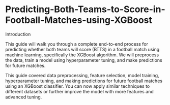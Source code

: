 # Predicting-Both-Teams-to-Score-in-Football-Matches-using-XGBoost

Introduction

This guide will walk you through a complete end-to-end process for predicting whether both teams will score (BTTS) in a football match using machine learning, specifically the XGBoost algorithm. We will preprocess the data, train a model using hyperparameter tuning, and make predictions for future matches.





This guide covered data preprocessing, feature selection, model training, hyperparameter tuning, and making predictions for future football matches using an XGBoost classifier. You can now apply similar techniques to different datasets or further improve the model with more features and advanced tuning.
